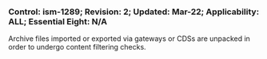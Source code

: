 ### Control: ism-1289; Revision: 2; Updated: Mar-22; Applicability: ALL; Essential Eight: N/A
<p>Archive files imported or exported via gateways or CDSs are unpacked in order to undergo content filtering checks.</p>